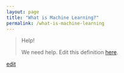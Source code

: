 ```yaml
---
layout: page
title: "What is Machine Learning?"
permalink: /what-is-machine-learning
---
```


> Help! 
> 
> We need help. Edit this definition <a href="https://github.com/and-digital/tech-definitions/blog/master/definitions/artificial-intelligence/machine-learning.md">here</a>.

<p class="edit-term"><a href="https://github.com/and-digital/tech-definitions/blog/master/definitions/artificial-intelligence/machine-learning.md">edit</a></p>
